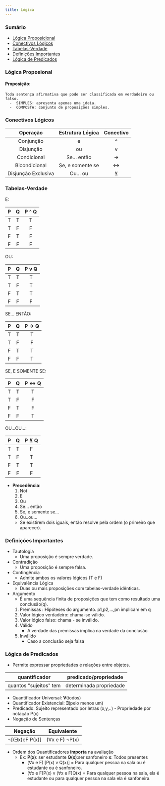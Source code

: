 ```yaml
---
title: Lógica
---
```


### Sumário
 - [Lógica Proposicional](#lógica-proposicional)
 - [Conectivos Lógicos](#conectivos-lógicos)
 - [Tabelas-Verdade](#tabelas-verdade)
 - [Definições Importantes](#definições-importantes)
 - [Lógica de Predicados](#lógica-de-predicados)


### Lógica Proposional
#### Proposição:
    Toda sentença afirmativa que pode ser classificada em verdadeiro ou falso.
      -  SIMPLES: apresenta apenas uma ideia.
      -  COMPOSTA: conjunto de proposições simples.
### Conectivos Lógicos
 **Operação**        | **Estrutura Lógica**  | **Conectivo**|
 |:---:|:---:| :---:|
 Conjunção           |           e           |      ^      
 Disjunção           |          ou           |      v
 Condicional         |      Se… então        |      → 
 Bicondicional       |   Se, e somente se    |     ↔
 Disjunção Exclusiva |       Ou… ou          |     ⊻
  
### Tabelas-Verdade


E:    

P | Q | P ^ Q
:---:|:---:|:--:|
T|T|T
T|F|F
F|T|F
F|F|F

OU:

P | Q | P v Q
:---:|:---:|:--:|
T|T|T
T|F|T
F|T|T
F|F|F

SE... ENTÃO:

P | Q | P → Q
:---:|:---:|:--:|
T|T|T
T|F|F
F|T|T
F|F|T

SE, E SOMENTE SE:

P | Q | P ↔ Q
:---:|:---:|:--:|
T|T|T
T|F|F
F|T|F
F|F|T

OU...OU...:

P | Q | P ⊻ Q
:---:|:---:|:--:|
T|T|F
T|F|T
F|T|T
F|F|F


 - **Precedência**: 
    1. Not
    2. E
    3. Ou
    4. Se... então
    5. Se, e somente se... 
    6. Ou..ou...
     - Se existirem dois iguais, então resolve pela ordem (o primeiro que aparecer).

### Definições Importantes
 - Tautologia
    - Uma proposição é sempre verdade.
 - Contradição
    - Uma proposição é sempre falsa.
 - Contingência
    - Admite ambos os valores lógicos (T e F)
 - Equivalência Lógica
    - Duas ou mais proposições com tabelas-verdade idênticas.
 - Argumento
    - É uma sequência finita de proposições que tem como resultado uma conclusão(q).
    1. Premissas : Hipóteses do argumento.
        p1,p2,...,pn implicam em q
    2. Valor lógico verdadeiro: chama-se válido.
    3. Valor lógico falso: chama - se inválido.
    4. Válido
        - A verdade das premissas implica na verdade da conclusão
    5. Inválido
        - Caso a conclusão seja falsa
   
 ### Lógica de Predicados
  - Permite expressar propriedades e relações entre objetos.
  
  quantificador | predicado/propriedade
  :---:|:---:
  quantos "sujeitos" tem | determinada propriedade
  
  - Quantificador Universal: **∀**(todos)
  - Quantificador Existencial: **∃**(pelo menos um)
  - Predicado: Sujeito representado por letras (x,y,..)
        - Propriedade por notação P(x)
  - Negação de Sentenças
  
  Negação | Equivalente
   :---:|:---:|
   ¬[(∃x)eF P(x)] | (∀x e F) ¬P(x)
  
  - Ordem dos Quantificadores **importa** na avaliação
    - Ex: **P(x)**: ser estudante **Q(x)**:ser sanfoneiro **x**: Todos presentes
        - (∀x e F) [P(x) v Q(x)] = Para qualquer pessoa na sala ou é estudante ou é sanfoneiro.
        - (∀x e F)P(x) v (∀x e F)Q(x) = Para qualquer pessoa na sala, ela é estudante ou para qualquer pessoa na sala ela é sanfoneira.
